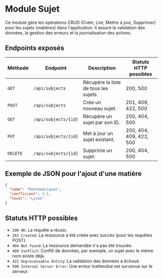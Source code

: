 # Module Sujet

Ce module gère les opérations CRUD (Créer, Lire, Mettre à jour, Supprimer) pour les sujets (matières) dans l'application.
Il assure la validation des données, la gestion des erreurs et la journalisation des actions.

## Endpoints exposés

| Méthode | Endpoint                 | Description                                   | Statuts HTTP possibles |
|---------|--------------------------|-----------------------------------------------|------------------------|
| `GET`   | `/api/subjects`          | Récupère la liste de tous les sujets.         | 200, 500               |
| `POST`  | `/api/subjects`          | Crée un nouveau sujet.                        | 201, 409, 422, 500     |
| `GET`   | `/api/subjects/{id}`     | Récupère un sujet par son ID.                 | 200, 404, 500          |
| `PUT`   | `/api/subjects/{id}`     | Met à jour un sujet existant.                 | 200, 404, 409, 422, 500|
| `DELETE`| `/api/subjects/{id}`     | Supprime un sujet.                            | 200, 404, 500          |

## Exemple de JSON pour l'ajout d'une matière

```json
{
  "name": "Mathématiques",
  "coefficient": 3.5,
  "level": "Lycée"
}
```

## Statuts HTTP possibles

- `200 OK`: La requête a réussi.
- `201 Created`: La ressource a été créée avec succès (pour les requêtes POST).
- `404 Not Found`: La ressource demandée n'a pas été trouvée.
- `409 Conflict`: Conflit de données, par exemple, un sujet avec le même nom existe déjà.
- `422 Unprocessable Entity`: La validation des données a échoué.
- `500 Internal Server Error`: Une erreur inattendue est survenue sur le serveur.
